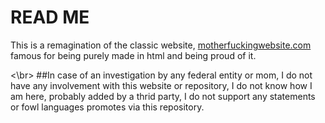 # READ ME 

This is a remagination of the classic website, [motherfuckingwebsite.com](http://motherfuckingwebsite.com/) famous for being purely made in html and being proud of it.

<\br>
##In case of an investigation by any federal entity or mom, I do not have any involvement with this website or repository, I do not know how I am here, probably added by a thrid party, I do not support any statements or fowl languages promotes via this repository.

